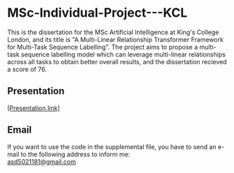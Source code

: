 # MSc-Individual-Project---KCL
This is the dissertation for the MSc Artificial Intelligence at King's College London, and its title is "A Multi-Linear Relationship Transformer Framework for Multi-Task Sequence Labelling". The project aims to propose a multi-task sequence labelling model which can leverage multi-linear relationships across all tasks to obtain better overall results, and the dissertation recieved a score of 76.  
## Presentation
[[Presentation link]](https://drive.google.com/file/d/15YzNQWDugdXgqiv8hXYmUGw9LDKNEq4D/view?usp=sharing)

## Email
If you want to use the code in the supplemental file, you have to send an e-mail to the following address to inform me:  
asd5021181@gmail.com
